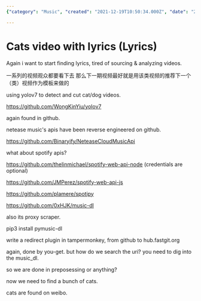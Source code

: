 ```yaml
---
{"category": "Music", "created": "2021-12-19T10:50:34.000Z", "date": "2021-12-19 10:50:34", "description": "The article discusses techniques for finding and extracting lyrics, detecting cat/dog videos using YOLOv7, and utilizing various APIs for music platforms like Netease Music and Spotify. The discussion also covers installing pymusic-dl, creating a redirect plugin for Tampermonkey, and searching URI in music_dl while finding cats on Weibo.", "modified": "2022-08-18T14:02:14.416Z", "tags": ["audio source", "lyric", "music", "project", "pyjom"], "title": "Cats video with lyrics_1"}

---
```


# Cats video with lyrics (Lyrics)

Again i want to start finding lyrics, tired of sourcing & analyzing videos.

一系列的视频观众都要看下去 那么下一期视频最好就是用该类视频的推荐下一个（类）视频作为模板来做的

using yolov7 to detect and cut cat/dog videos.

https://github.com/WongKinYiu/yolov7

again found in github.

netease music's apis have been reverse engineered on github.

https://github.com/Binaryify/NeteaseCloudMusicApi

what about spotify apis?

https://github.com/thelinmichael/spotify-web-api-node (credentials are optional)

https://github.com/JMPerez/spotify-web-api-js

https://github.com/plamere/spotipy

https://github.com/0xHJK/music-dl

also its proxy scraper.

pip3 install pymusic-dl

write a redirect plugin in tampermonkey, from github to hub.fastgit.org

again, done by you-get. but how do we search the uri? you need to dig into the music_dl.

so we are done in preposessing or anything?

now we need to find a bunch of cats.

cats are found on weibo.
